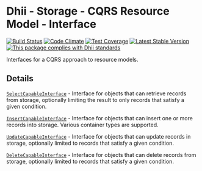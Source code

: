 # Dhii - Storage - CQRS Resource Model - Interface

[![Build Status](https://travis-ci.org/Dhii/cqrs-resource-model-interface.svg?branch=develop)](https://travis-ci.org/Dhii/cqrs-resource-model-interface)
[![Code Climate](https://codeclimate.com/github/Dhii/cqrs-resource-model-interface/badges/gpa.svg)](https://codeclimate.com/github/Dhii/cqrs-resource-model-interface)
[![Test Coverage](https://codeclimate.com/github/Dhii/cqrs-resource-model-interface/badges/coverage.svg)](https://codeclimate.com/github/Dhii/cqrs-resource-model-interface/coverage)
[![Latest Stable Version](https://poser.pugx.org/dhii/cqrs-resource-model-interface/version)](https://packagist.org/packages/dhii/cqrs-resource-model-interface)
[![This package complies with Dhii standards](https://img.shields.io/badge/Dhii-Compliant-green.svg?style=flat-square)][Dhii]

Interfaces for a CQRS approach to resource models.

[Dhii]: https://github.com/Dhii/dhii

## Details

[`SelectCapableInterface`] - Interface for objects that can retrieve records from storage, optionally limiting the
result to only records that satisfy a given condition.

[`InsertCapableInterface`] - Interface for objects that can insert one or more records into storage. Various container
types are supported.

[`UpdateCapableInterface`] - Interface for objects that can update records in storage, optionally limited to records
that satisfy a given condition.

[`DeleteCapableInterface`] - Interface for objects that can delete records from storage, optionally limited to records
that satisfy a given condition.

[`SelectCapableInterface`]: src/SelectCapableInterface.php
[`InsertCapableInterface`]: src/InsertCapableInterface.php
[`UpdateCapableInterface`]: src/UpdateCapableInterface.php
[`DeleteCapableInterface`]: src/DeleteCapableInterface.php
